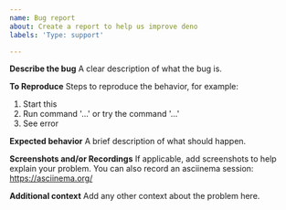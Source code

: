```yaml
---
name: Bug report
about: Create a report to help us improve deno
labels: 'Type: support'

---
```


<!--
Fill this out before posting. You can delete irrelevant sections, but
an issue where no sections have been filled will be deleted without comment.
-->

**Describe the bug**
A clear description of what the bug is.

**To Reproduce**
Steps to reproduce the behavior, for example:
1. Start this
2. Run command '...' or try the command '...'
3. See error

**Expected behavior**
A brief description of what should happen.

**Screenshots and/or Recordings**
If applicable, add screenshots to help explain your problem.
You can also record an asciinema session: https://asciinema.org/

**Additional context**
Add any other context about the problem here.

